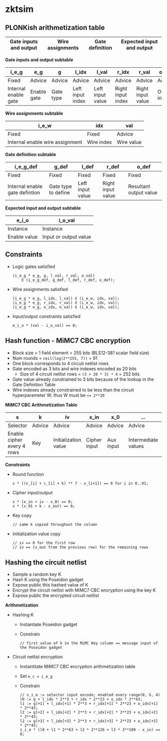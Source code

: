 # zktsim

## PLONKish arithmetization table

| Gate inputs and output | Wire assignments | Gate definition | Expected input and output |
| ---------------------- | ---------------- | --------------- | ------------------------- |

**Gate inputs and output subtable**

| i_e_g                | e_g         | g         | l_idx            | l_val            | r_idx             | r_val             | o_idx        | o_val        |
| -------------------- | ----------- | --------- | ---------------- | ---------------- | ----------------- | ----------------- | ------------ | ------------ |
| Fixed                | Advice      | Advice    | Advice           | Advice           | Advice            | Advice            | Advice       | Advice       |
| Internal enable gate | Enable gate | Gate type | Left input index | Left input value | Right input index | Right input value | Output index | Output value |

**Wire assignments subtable**

| i_e_w                           | idx        | val        |
| ------------------------------- | ---------- | ---------- |
| Fixed                           | Fixed      | Advice     |
| Internal enable wire assignment | Wire index | Wire value |

**Gate definition subtable**

| i_e_g_def                      | g_def               | l_def            | r_def             | o_def                  |
| ------------------------------ | ------------------- | ---------------- | ----------------- | ---------------------- |
| Fixed                          | Fixed               | Fixed            | Fixed             | Fixed                  |
| Internal enable gate defintion | Gate type to define | Left input value | Right input value | Resultant output value |

**Expected input and output subtable**

| e_i_o        | i_o_val               |
| ------------ | --------------------- |
| Instance     | Instance              |
| Enable value | Input or output value |

## Constraints

* Logic gates satisfied
  
  ```
  (i_e_g * e_g, g, l_val, r_val, o_val) 
      ∈ (i_e_g_def, g_def, l_def, r_def, o_def);
  ```

* Wire assignments satisfied
  
  ```
  (i_e_g * e_g, l_idx, l_val) ∈ (i_e_w, idx, val);
  (i_e_g * e_g, r_idx, r_val) ∈ (i_e_w, idx, val);
  (i_e_g * e_g, o_idx, o_val) ∈ (i_e_w, idx, val);
  ```

* Input/output constraints satisfied
  
  ```
  e_i_o * (val - i_o_val) == 0;
  ```

## Hash function - MiMC7 CBC encryption

* Block size = 1 field element = 255 bits (BLS12-381 scalar field size)
* Num rounds = `ceil(log(2**255, 7))` = 91
* One block corresponds to 4 circuit netlist rows
* Gate encoded as 3 bits and wire indexes encoded as 20 bits
  * Size of 4 circuit netlist rows = `(3 + 20 * 3) * 4` = 252 bits
* Gate value already constrained to 3 bits because of the lookup in the Gate Definition Table
* Wire indexes already constrained to be less than the circuit hyperparameter W; thus W must be `<= 2**20`

**MiMC7 CBC Arithmetization Table**

| s                          | k      | iv                   | x_in         | x_0       | ...                 | x_91       | x_out         |
| -------------------------- | ------ | -------------------- | ------------ | --------- | ------------------- | ---------- | ------------- |
| Selector                   | Advice | Advice               | Advice       | Advice    | Advice              | Advice     | Advice        |
| Enable cipher every 4 rows | Key    | Initialization value | Cipher input | Aux input | Intermediate values | Aux output | Cipher output |

**Constraints**

* Round function
  
  ```
  s * ((x_[i] + c_[i] + k) ** 7 - x_[i+1]) == 0 for i in 0..91;
  ```

* Cipher input/output
  
  ```
  s * (x_in + iv - x_0) == 0;
  s * (x_91 + k - x_out) == 0;
  ```

* Key copy 
  
  ```
  // same k copied throughout the column 
  ```

* Initialization value copy
  
  ```
  // iv == 0 for the first row
  // iv == (x_out from the previous row) for the remaining rows
  ```

## Hashing the circuit netlist

* Sample a random key K
* Hash K using the Poseidon gadget
* Expose public this hashed value of K 
* Encrypt the circuit netlist with MiMC7 CBC encryption using the key K
* Expose public the encrypted circuit netlist

**Arithmetization**

* Hashing K
  
  * Instantiate Poseidon gadget
  
  * Constrain
    
    ```
    // first value of k in the MiMC Key column == message input of the Poseidon gadget
    ```
    
    

* Circuit netlist encryption
  
  * Instantitate MiMC7 CBC encryption arithmetization table
  
  * Set `e_c = i_e_g`
  
  * Constrain 
    
    ```
    // s_i_e := selector input encode; enabled every range(0, G, 4)
    l0 := g + l_idx * 2**3 + r_idx * 2**23 + o_idx * 2**43;
    l1 := g[+1] + l_idx[+1] * 2**3 + r_idx[+1] * 2**23 + o_idx[+1] * 2**43;
    l2 := g[+2] + l_idx[+2] * 2**3 + r_idx[+2] * 2**23 + o_idx[+2] * 2**43;
    l2 := g[+3] + l_idx[+3] * 2**3 + r_idx[+3] * 2**23 + o_idx[+3] * 2**43;
    s_i_e * (l0 + l1 * 2**63 + l2 * 2**126 + l3 * 2**189 - x_in) == 0;
    ```

